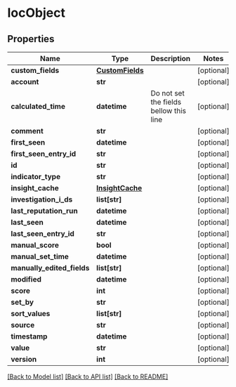 # IocObject

## Properties
Name | Type | Description | Notes
------------ | ------------- | ------------- | -------------
**custom_fields** | [**CustomFields**](CustomFields.md) |  | [optional] 
**account** | **str** |  | [optional] 
**calculated_time** | **datetime** | Do not set the fields bellow this line | [optional] 
**comment** | **str** |  | [optional] 
**first_seen** | **datetime** |  | [optional] 
**first_seen_entry_id** | **str** |  | [optional] 
**id** | **str** |  | [optional] 
**indicator_type** | **str** |  | [optional] 
**insight_cache** | [**InsightCache**](InsightCache.md) |  | [optional] 
**investigation_i_ds** | **list[str]** |  | [optional] 
**last_reputation_run** | **datetime** |  | [optional] 
**last_seen** | **datetime** |  | [optional] 
**last_seen_entry_id** | **str** |  | [optional] 
**manual_score** | **bool** |  | [optional] 
**manual_set_time** | **datetime** |  | [optional] 
**manually_edited_fields** | **list[str]** |  | [optional] 
**modified** | **datetime** |  | [optional] 
**score** | **int** |  | [optional] 
**set_by** | **str** |  | [optional] 
**sort_values** | **list[str]** |  | [optional] 
**source** | **str** |  | [optional] 
**timestamp** | **datetime** |  | [optional] 
**value** | **str** |  | [optional] 
**version** | **int** |  | [optional] 

[[Back to Model list]](README.md#documentation-for-models) [[Back to API list]](../README.md#documentation-for-api-endpoints) [[Back to README]](../README.md)


